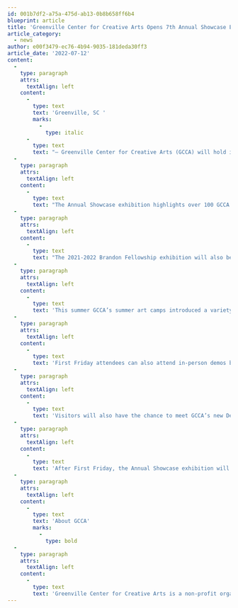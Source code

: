 ```yaml
---
id: 001b7df2-a75a-475d-ab13-0b8b658ff6b4
blueprint: article
title: 'Greenville Center for Creative Arts Opens 7th Annual Showcase Exhibition on First Friday, August 5'
article_category:
  - news
author: e00f3479-ec76-4b94-9035-181deda30ff3
article_date: '2022-07-12'
content:
  -
    type: paragraph
    attrs:
      textAlign: left
    content:
      -
        type: text
        text: 'Greenville, SC '
        marks:
          -
            type: italic
      -
        type: text
        text: "– Greenville Center for Creative Arts (GCCA) will hold its seventh Annual Showcase on Friday, August 5, from 6 - 9 pm at 101 Abney Street in the Village of West Greenville. The Annual Showcase is GCCA’s premiere event for artists and art lovers of all ages, featuring a new Main Gallery exhibition of local artists and current Brandon Fellows, a special exhibition of youth artwork created during GCCA’s Summer Art Camps, live artist demos promoting classes on the fall Art School schedule, visits with 25 in-house studio artists, and much more.\_"
  -
    type: paragraph
    attrs:
      textAlign: left
    content:
      -
        type: text
        text: "The Annual Showcase exhibition highlights over 100 GCCA members each year whose artwork embodies the talent and diversity of GCCA’s vibrant visual arts community. From contemporary paintings to functional ceramics and everything in between, there is something for everyone at the Annual Showcase exhibition in the Main Gallery.\_"
  -
    type: paragraph
    attrs:
      textAlign: left
    content:
      -
        type: text
        text: "The 2021-2022 Brandon Fellowship exhibition will also be on display with work by emerging artists Kim Le, Sienna Patterson, and Terrell Washington. Kim Le’s work comes from the ugly, wounded and abject parts of a young girl’s psyche, reappropriating the common language of cuteness that little girls use to cope with their pain to connect to the furious and wretched spirit of young girls and women everywhere who’ve been beaten down by the world around them. Through expressive imagery and journal entries, Sienna Patterson explores the concept of the fool's journey through the lens of her personal experiences. Terrell Washington’s “Genesis: Omens and Decisions of Existence”, depicts the realness of prayer, our blessings and curses, human nature, all while highlighting people of melanin at the center of his work. In addition, after a competitive selection process, GCCA will announce the three new Brandon Fellows for the upcoming 2022-2023 program year."
  -
    type: paragraph
    attrs:
      textAlign: left
    content:
      -
        type: text
        text: 'This summer GCCA’s summer art camps introduced a variety of visual art mediums to over 150 campers. To culminate all the hard work completed by instructors and campers, the Summer Art Camp Showcase will present a collection of various artworks from campers ages 5-12 years old in the Gray Loft.'
  -
    type: paragraph
    attrs:
      textAlign: left
    content:
      -
        type: text
        text: 'First Friday attendees can also attend in-person demos by GCCA instructors and learn more about the Fall Session offerings for the new Jewelry and Printmaking classes. There will be a free ReCraft family art activity, new Loft Gallery exhibitions by GCCA resident studio artists Mary Pauly and Hans-Peter Bolz, and the Greenville County Schools Winners Show will still be on display in the Community Gallery.'
  -
    type: paragraph
    attrs:
      textAlign: left
    content:
      -
        type: text
        text: 'Visitors will also have the chance to meet GCCA’s new Development Director, Chelsea Rudisill. Chelsea comes to GCCA after many years of fundraising experience including work at the Peace Center and the Asheville Museum of Art.'
  -
    type: paragraph
    attrs:
      textAlign: left
    content:
      -
        type: text
        text: 'After First Friday, the Annual Showcase exhibition will be open to visitors through September 28 on Tuesdays through Fridays from 9 am - 5 pm and Saturdays 11 am – 3 pm. Admission is free and open to the public. For more information, call GCCA at 864-735-3948 or visit www.artcentergreenville.org.'
  -
    type: paragraph
    attrs:
      textAlign: left
    content:
      -
        type: text
        text: 'About GCCA'
        marks:
          -
            type: bold
  -
    type: paragraph
    attrs:
      textAlign: left
    content:
      -
        type: text
        text: 'Greenville Center for Creative Arts is a non-profit organization that aims to enrich the cultural fabric of the community through visual arts promotion, education, and inspiration. For more information, visit www.artcentergreenville.org, call 864-735-3948, or check out GCCA on Facebook (Greenville Center for Creative Arts) & Instagram (@artcentergvl).'
---
```

